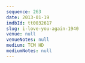 ```yaml
---
sequence: 263
date: 2013-01-19
imdbId: tt0032617
slug: i-love-you-again-1940
venue: null
venueNotes: null
medium: TCM HD
mediumNotes: null
---
```

